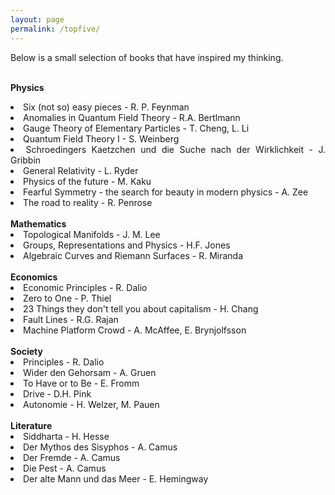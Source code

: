 ```yaml
---
layout: page
permalink: /topfive/
---
```


<div style="text-align:justify;">
Below is a small selection of books that have inspired my thinking.
<br><br>

<strong>Physics</strong>
<li>Six (not so) easy pieces - R. P. Feynman</li>
<li>Anomalies in Quantum Field Theory - R.A. Bertlmann</li>
<li>Gauge Theory of Elementary Particles - T. Cheng, L. Li</li>
<li>Quantum Field Theory I - S. Weinberg</li>
<li>Schroedingers Kaetzchen und die Suche nach der Wirklichkeit - J. Gribbin </li>
<li>General Relativity - L. Ryder</li>
<li>Physics of the future - M. Kaku</li>
<li>Fearful Symmetry - the search for beauty in modern physics - A. Zee</li>
<li>The road to reality - R. Penrose</li>
<br>
<strong>Mathematics</strong>
<li>Topological Manifolds - J. M. Lee</li>
<li>Groups, Representations and Physics - H.F. Jones</li>
<li>Algebraic Curves and Riemann Surfaces - R. Miranda</li>
<br>
<strong>Economics</strong>
<li>Economic Principles - R. Dalio</li>
<li>Zero to One - P. Thiel</li>
<li>23 Things they don't tell you about capitalism - H. Chang</li>
<li>Fault Lines - R.G. Rajan</li>
<li>Machine Platform Crowd - A. McAffee, E. Brynjolfsson</li>
<br>
<strong>Society</strong>
<li>Principles - R. Dalio</li>
<li>Wider den Gehorsam - A. Gruen</li>
<li>To Have or to Be - E. Fromm</li>
<li>Drive - D.H. Pink</li>
<li>Autonomie - H. Welzer, M. Pauen</li>
<br>                                
<strong>Literature</strong>
<li>Siddharta - H. Hesse</li>
<li>Der Mythos des Sisyphos - A. Camus</li>
<li>Der Fremde - A. Camus</li>
<li>Die Pest - A. Camus</li>
<li>Der alte Mann und das Meer - E. Hemingway</li>
<br>
</div>
